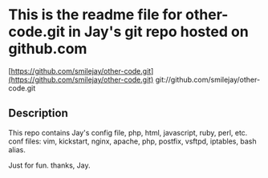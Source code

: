 # This is the readme file for other-code.git in Jay's git repo hosted on github.com
[https://github.com/smilejay/other-code.git](https://github.com/smilejay/other-code.git)
git://github.com/smilejay/other-code.git

## Description
This repo contains Jay's config file, php, html, javascript, ruby, perl, etc.
conf files: vim, kickstart, nginx, apache, php, postfix, vsftpd, iptables, bash alias.


Just for fun.
    thanks,
        Jay.
